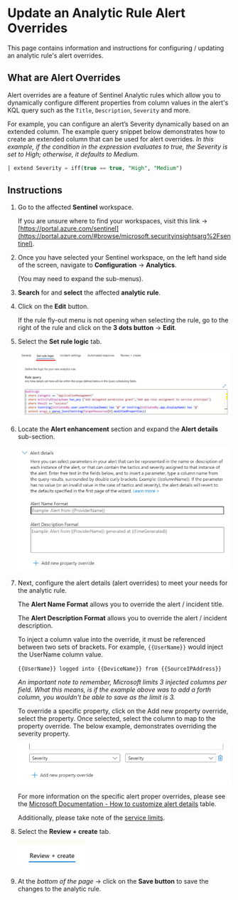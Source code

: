 # Update an Analytic Rule Alert Overrides
This page contains information and instructions for configuring / updating an analytic rule's alert overrides.

## What are Alert Overrides
Alert overrides are a feature of Sentinel Analytic rules which allow you to dynamically configure different properties from column values in the alert's KQL query such as the `Title`, `Description`, `Severity` and more.

For example, you can configure an alert’s Severity dynamically based on an extended column. The example query snippet below demonstrates how to create an extended column that can be used for alert overrides. *In this example, if the condition in the expression evaluates to true, the Severity is set to High; otherwise, it defaults to Medium.*

```sql
| extend Severity = iff(true == true, "High", "Medium")
```

## Instructions
1. Go to the affected **Sentinel** workspace.

    If you are unsure where to find your workspaces, visit this link -> [https://portal.azure.com/sentinel](https://portal.azure.com/#browse/microsoft.securityinsightsarg%2Fsentinel).

2. Once you have selected your Sentinel workspace, on the left hand side of the screen, navigate to **Configuration** -> **Analytics**.
    
    (You may need to expand the sub-menus).

3. **Search** for and **select** the affected **analytic rule**. 

4. Click on the **Edit** button.

    If the rule fly-out menu is not opening when selecting the rule, go to the right of the rule and click on the **3 dots button** -> **Edit**.

5. Select the **Set rule logic** tab.

    ![Analytic Rule Set Rule Logic Tab](../../images/AnalyticRuleSetRuleLogicTab.png)

6. Locate the **Alert enhancement** section and expand the **Alert details** sub-section.

    ![Analytic Rule Alert Overrides Default](../../images/AnalyticRuleAlertOverridesDefaultSection.png)

7. Next, configure the alert details (alert overrides) to meet your needs for the analytic rule.

    The **Alert Name Format** allows you to override the alert / incident title.

    The **Alert Description Format** allows you to override the alert / incident description.

    To inject a column value into the override, it must be referenced between two sets of brackets. For example, `{{UserName}}` would inject the UserName column value.

    `{{UserName}} logged into {{DeviceName}} from {{SourceIPAddress}}`

    *An important note to remember, Microsoft limits 3 injected columns per field. What this means, is if the example above was to add a forth column, you wouldn't be able to save as the limit is 3.*

    To override a specific property, click on the Add new property override, select the property. Once selected, select the column to map to the property override. The below example, demonstrates overriding the severity property.

    ![Analytic Rule Alert Override Severity](../../images/AnalyticRuleAlertOverrideSeverity.png)

    For more information on the specific alert proper overrides, please see the [Microsoft Documentation - How to customize alert details](https://learn.microsoft.com/en-us/azure/sentinel/customize-alert-details?tabs=azure#how-to-customize-alert-details) table.

    Additionally, please take note of the [service limits](https://learn.microsoft.com/en-us/azure/sentinel/customize-alert-details?tabs=azure#service-limits).

8. Select the **Review + create** tab.  

    ![Analytic Rule Review and Create Tab](../../images/AnalyticRuleReviewAndCreateTab.png)

9. At the *bottom of the page* -> click on the **Save button** to save the changes to the analytic rule.